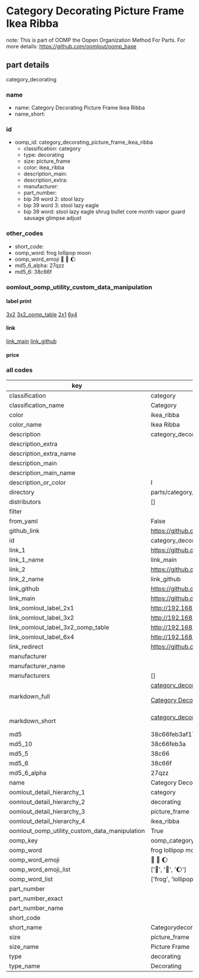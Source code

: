 # Category Decorating Picture Frame Ikea Ribba  

note: This is part of OOMP the Oopen Organization Method For Parts. For more details: https://github.com/oomlout/oomp_base

##  part details
  



category_decorating



### name
* name: Category Decorating Picture Frame Ikea Ribba
* name_short: 
### id
* oomp_id: category_decorating_picture_frame_ikea_ribba
  * classification: category
  * type: decorating
  * size: picture_frame
  * color: ikea_ribba
  * description_main: 
  * description_extra: 
  * manufacturer: 
  * part_number: 
  * bip 39 word 2: stool lazy
  * bip 39 word 3: stool lazy eagle
  * bip 39 word: stool lazy eagle shrug bullet core month vapor guard sausage glimpse adjust

### other_codes
* short_code: 
* oomp_word: frog lollipop moon
* oomp_word_emoji :frog: :lollipop: :moon:
* md5_6_alpha: 27qzz
* md5_6: 38c66f






### oomlout_oomp_utility_custom_data_manipulation
#### label print
[3x2](http://192.168.1.245:1112/?label=oomp%2027qzz)
[3x2_oomp_table](http://192.168.1.108:1112/?label=oomp%2027qzz)
[2x1](http://192.168.1.242:1112/?label=oomp%2027qzz)
[6x4](http://192.168.1.55:1112/?label=oomp%2027qzz)    

#### link

[link_main](https://github.com/oomlout/oomlout_oomp_version_1_messy/tree/main/parts/category_decorating_picture_frame_ikea_ribba) [link_github](https://github.com/oomlout/oomlout_oomp_version_1_messy/tree/main/parts/category_decorating_picture_frame_ikea_ribba)                             

#### price







### all codes 
| key | value |  
| --- | --- |  
| classification | category |  
| classification_name | Category |  
| color | ikea_ribba |  
| color_name | Ikea Ribba |  
| description | category_decorating |  
| description_extra |  |  
| description_extra_name |  |  
| description_main |  |  
| description_main_name |  |  
| description_or_color | I  |  
| directory | parts/category_decorating_picture_frame_ikea_ribba |  
| distributors | [] |  
| filter |  |  
| from_yaml | False |  
| github_link | https://github.com/oomlout/oomlout_oomp_part_src/tree/main/parts/category_decorating_picture_frame_ikea_ribba |  
| id | category_decorating_picture_frame_ikea_ribba |  
| link_1 | https://github.com/oomlout/oomlout_oomp_version_1_messy/tree/main/parts/category_decorating_picture_frame_ikea_ribba |  
| link_1_name | link_main |  
| link_2 | https://github.com/oomlout/oomlout_oomp_version_1_messy/tree/main/parts/category_decorating_picture_frame_ikea_ribba |  
| link_2_name | link_github |  
| link_github | https://github.com/oomlout/oomlout_oomp_version_1_messy/tree/main/parts/category_decorating_picture_frame_ikea_ribba |  
| link_main | https://github.com/oomlout/oomlout_oomp_version_1_messy/tree/main/parts/category_decorating_picture_frame_ikea_ribba |  
| link_oomlout_label_2x1 | http://192.168.1.242:1112/?label=oomp%2027qzz |  
| link_oomlout_label_3x2 | http://192.168.1.245:1112/?label=oomp%2027qzz |  
| link_oomlout_label_3x2_oomp_table | http://192.168.1.108:1112/?label=oomp%2027qzz |  
| link_oomlout_label_6x4 | http://192.168.1.55:1112/?label=oomp%2027qzz |  
| link_redirect | https://github.com/oomlout/oomlout_oomp_version_1_messy/tree/main/parts/category_decorating_picture_frame_ikea_ribba |  
| manufacturer |  |  
| manufacturer_name |  |  
| manufacturers | [] |  
| markdown_full | [category_decorating_picture_frame_ikea_ribba](none)<br>[](none)<br>[Category Decorating Picture Frame Ikea Ribba](none)<br><br> |  
| markdown_short | [category_decorating_picture_frame_ikea_ribba](none)<br><br> |  
| md5 | 38c66feb3af171ecc10f1c748a1f9eb3 |  
| md5_10 | 38c66feb3a |  
| md5_5 | 38c66 |  
| md5_6 | 38c66f |  
| md5_6_alpha | 27qzz |  
| name | Category Decorating Picture Frame Ikea Ribba |  
| oomlout_detail_hierarchy_1 | category |  
| oomlout_detail_hierarchy_2 | decorating |  
| oomlout_detail_hierarchy_3 | picture_frame |  
| oomlout_detail_hierarchy_4 | ikea_ribba |  
| oomlout_oomp_utility_custom_data_manipulation | True |  
| oomp_key | oomp_category_decorating_picture_frame_ikea_ribba |  
| oomp_word | frog lollipop moon |  
| oomp_word_emoji | :frog: :lollipop: :moon: |  
| oomp_word_emoji_list | [':frog:', ':lollipop:', ':moon:'] |  
| oomp_word_list | ['frog', 'lollipop', 'moon'] |  
| part_number |  |  
| part_number_exact |  |  
| part_number_name |  |  
| short_code |  |  
| short_name | Categorydecorating |  
| size | picture_frame |  
| size_name | Picture Frame |  
| type | decorating |  
| type_name | Decorating |  

